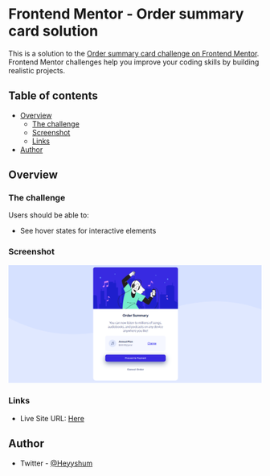 # Frontend Mentor - Order summary card solution

This is a solution to the [Order summary card challenge on Frontend Mentor](https://www.frontendmentor.io/challenges/order-summary-component-QlPmajDUj). Frontend Mentor challenges help you improve your coding skills by building realistic projects. 

## Table of contents

- [Overview](#overview)
  - [The challenge](#the-challenge)
  - [Screenshot](#screenshot)
  - [Links](#links)
- [Author](#author)


## Overview

### The challenge

Users should be able to:

- See hover states for interactive elements

### Screenshot

![](./images/Screenshot%20(4893).png)


### Links

- Live Site URL: [Here](https://imaginative-alpaca-484868.netlify.app/)


## Author

- Twitter - [@Heyyshum](https://twitter.com/Heyyshum)

